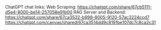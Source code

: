 ChatGPT chat links:
Web Scraping:
https://chatgpt.com/share/67cb5111-d5e4-8000-be14-257058e91b00
RAG Server and Backend:
https://chatgpt.com/share/67ca3532-b998-8005-9120-57ac3224ccd7
https://chatgpt.com/canvas/shared/67ca3514dd9c8191be107dc7c8ca2c31
